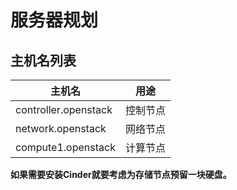# 服务器规划

## 主机名列表

主机名 |用途
---|---
controller.openstack|控制节点
network.openstack|网络节点
compute1.openstack|计算节点

**如果需要安装Cinder就要考虑为存储节点预留一块硬盘。**

